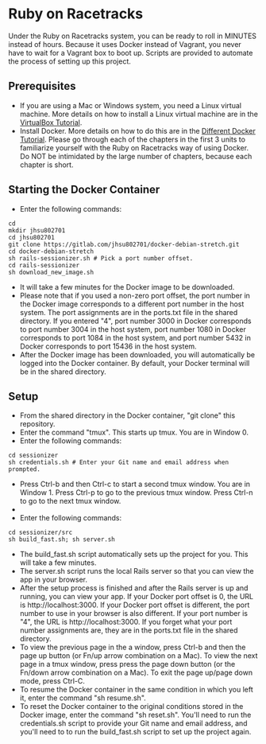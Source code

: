 # Ruby on Racetracks

Under the Ruby on Racetracks system, you can be ready to roll in MINUTES instead of hours.  Because it uses Docker instead of Vagrant, you never have to wait for a Vagrant box to boot up.  Scripts are provided to automate the process of setting up this project.

## Prerequisites
* If you are using a Mac or Windows system, you need a Linux virtual machine.  More details on how to install a Linux virtual machine are in the [VirtualBox Tutorial](http://www.virtualboxtutorial.com/).
* Install Docker.  More details on how to do this are in the [Different Docker Tutorial](http://www.differentdockertutorial.com/).  Please go through each of the chapters in the first 3 units to familiarize yourself with the Ruby on Racetracks way of using Docker.  Do NOT be intimidated by the large number of chapters, because each chapter is short.

## Starting the Docker Container
* Enter the following commands:
```
cd
mkdir jhsu802701
cd jhsu802701
git clone https://gitlab.com/jhsu802701/docker-debian-stretch.git
cd docker-debian-stretch
sh rails-sessionizer.sh # Pick a port number offset.
cd rails-sessionizer
sh download_new_image.sh
```
* It will take a few minutes for the Docker image to be downloaded.
* Please note that if you used a non-zero port offset, the port number in the Docker image corresponds to a different port number in the host system.  The port assignments are in the ports.txt file in the shared directory.  If you entered "4", port number 3000 in Docker corresponds to port number 3004 in the host system, port number 1080 in Docker corresponds to port 1084 in the host system, and port number 5432 in Docker corresponds to port 15436 in the host system.
* After the Docker image has been downloaded, you will automatically be logged into the Docker container.  By default, your Docker terminal will be in the shared directory.

## Setup
* From the shared directory in the Docker container, "git clone" this repository.
* Enter the command "tmux".  This starts up tmux.  You are in Window 0.
* Enter the following commands:
```
cd sessionizer
sh credentials.sh # Enter your Git name and email address when prompted.
```
* Press Ctrl-b and then Ctrl-c to start a second tmux window.  You are in Window 1.  Press Ctrl-p to go to the previous tmux window.  Press Ctrl-n to go to the next tmux window.
* 
* Enter the following commands:
```
cd sessionizer/src
sh build_fast.sh; sh server.sh
```
* The build_fast.sh script automatically sets up the project for you.  This will take a few minutes.
* The server.sh script runs the local Rails server so that you can view the app in your browser.
* After the setup process is finished and after the Rails server is up and running, you can view your app.  If your Docker port offset is 0, the URL is http://localhost:3000.  If your Docker port offset is different, the port number to use in your browser is also different.  If your port number is "4", the URL is http://localhost:3000.  If you forget what your port number assignments are, they are in the ports.txt file in the shared directory.
* To view the previous page in the a window, press Ctrl-b and then the page up button (or Fn/up arrow combination on a Mac).  To view the next page in a tmux window, press press the page down button (or the Fn/down arrow combination on a Mac).  To exit the page up/page down mode, press Ctrl-C.
* To resume the Docker container in the same condition in which you left it, enter the command "sh resume.sh".
* To reset the Docker container to the original conditions stored in the Docker image, enter the command "sh reset.sh".  You'll need to run the credentials.sh script to provide your Git name and email address, and you'll need to to run the build_fast.sh script to set up the project again.

